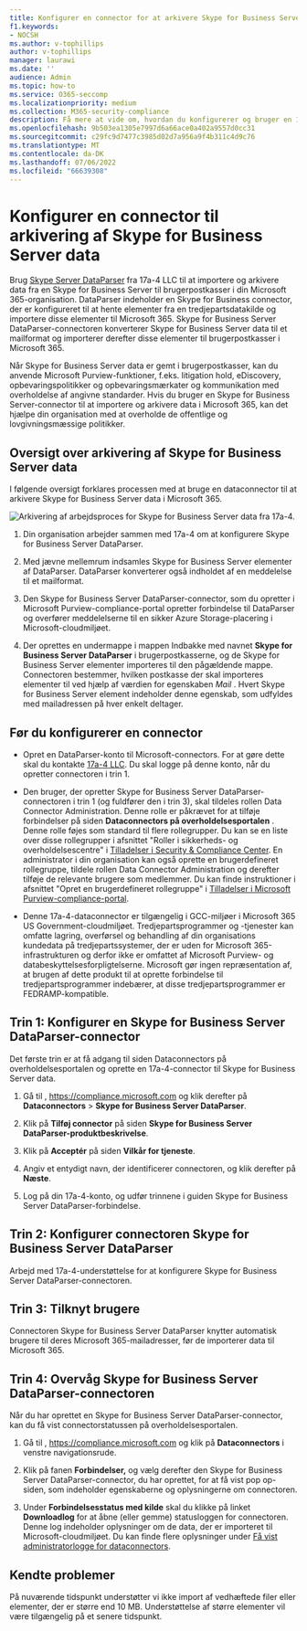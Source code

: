 ```yaml
---
title: Konfigurer en connector for at arkivere Skype for Business Server data i Microsoft 365
f1.keywords:
- NOCSH
ms.author: v-tophillips
author: v-tophillips
manager: laurawi
ms.date: ''
audience: Admin
ms.topic: how-to
ms.service: O365-seccomp
ms.localizationpriority: medium
ms.collection: M365-security-compliance
description: Få mere at vide om, hvordan du konfigurerer og bruger en 17a-4-Skype for Business Server DataParser-connector til at importere og arkivere Skype for Business Server data i Microsoft 365.
ms.openlocfilehash: 9b503ea1305e7997d6a66ace0a402a9557d0cc31
ms.sourcegitcommit: c29fc9d7477c3985d02d7a956a9f4b311c4d9c76
ms.translationtype: MT
ms.contentlocale: da-DK
ms.lasthandoff: 07/06/2022
ms.locfileid: "66639308"
---
```

# <a name="set-up-a-connector-to-archive-skype-for-business-server-data"></a>Konfigurer en connector til arkivering af Skype for Business Server data

Brug [Skype Server DataParser](https://www.17a-4.com/skype-server-dataparser/) fra 17a-4 LLC til at importere og arkivere data fra en Skype for Business Server til brugerpostkasser i din Microsoft 365-organisation. DataParser indeholder en Skype for Business connector, der er konfigureret til at hente elementer fra en tredjepartsdatakilde og importere disse elementer til Microsoft 365. Skype for Business Server DataParser-connectoren konverterer Skype for Business Server data til et mailformat og importerer derefter disse elementer til brugerpostkasser i Microsoft 365.

Når Skype for Business Server data er gemt i brugerpostkasser, kan du anvende Microsoft Purview-funktioner, f.eks. litigation hold, eDiscovery, opbevaringspolitikker og opbevaringsmærkater og kommunikation med overholdelse af angivne standarder. Hvis du bruger en Skype for Business Server-connector til at importere og arkivere data i Microsoft 365, kan det hjælpe din organisation med at overholde de offentlige og lovgivningsmæssige politikker.

## <a name="overview-of-archiving-skype-for-business-server-data"></a>Oversigt over arkivering af Skype for Business Server data

I følgende oversigt forklares processen med at bruge en dataconnector til at arkivere Skype for Business Server data i Microsoft 365.

![Arkivering af arbejdsproces for Skype for Business Server data fra 17a-4.](../media/SkypeServerDataParserConnectorWorkflow.png)

1. Din organisation arbejder sammen med 17a-4 om at konfigurere Skype for Business Server DataParser.

2. Med jævne mellemrum indsamles Skype for Business Server elementer af DataParser. DataParser konverterer også indholdet af en meddelelse til et mailformat.

3. Den Skype for Business Server DataParser-connector, som du opretter i Microsoft Purview-compliance-portal opretter forbindelse til DataParser og overfører meddelelserne til en sikker Azure Storage-placering i Microsoft-cloudmiljøet.

4. Der oprettes en undermappe i mappen Indbakke med navnet **Skype for Business Server DataParser** i brugerpostkasserne, og de Skype for Business Server elementer importeres til den pågældende mappe. Connectoren bestemmer, hvilken postkasse der skal importeres elementer til ved hjælp af værdien for egenskaben *Mail* . Hvert Skype for Business Server element indeholder denne egenskab, som udfyldes med mailadressen på hver enkelt deltager.

## <a name="before-you-set-up-a-connector"></a>Før du konfigurerer en connector

- Opret en DataParser-konto til Microsoft-connectors. For at gøre dette skal du kontakte [17a-4 LLC](https://www.17a-4.com/contact/). Du skal logge på denne konto, når du opretter connectoren i trin 1.

- Den bruger, der opretter Skype for Business Server DataParser-connectoren i trin 1 (og fuldfører den i trin 3), skal tildeles rollen Data Connector Administration. Denne rolle er påkrævet for at tilføje forbindelser på siden **Dataconnectors på overholdelsesportalen** . Denne rolle føjes som standard til flere rollegrupper. Du kan se en liste over disse rollegrupper i afsnittet "Roller i sikkerheds- og overholdelsescentre" i [Tilladelser i Security & Compliance Center](../security/office-365-security/permissions-in-the-security-and-compliance-center.md#roles-in-the-security--compliance-center). En administrator i din organisation kan også oprette en brugerdefineret rollegruppe, tildele rollen Data Connector Administration og derefter tilføje de relevante brugere som medlemmer. Du kan finde instruktioner i afsnittet "Opret en brugerdefineret rollegruppe" i [Tilladelser i Microsoft Purview-compliance-portal](microsoft-365-compliance-center-permissions.md#create-a-custom-role-group).

- Denne 17a-4-dataconnector er tilgængelig i GCC-miljøer i Microsoft 365 US Government-cloudmiljøet. Tredjepartsprogrammer og -tjenester kan omfatte lagring, overførsel og behandling af din organisations kundedata på tredjepartssystemer, der er uden for Microsoft 365-infrastrukturen og derfor ikke er omfattet af Microsoft Purview- og databeskyttelsesforpligtelserne. Microsoft gør ingen repræsentation af, at brugen af dette produkt til at oprette forbindelse til tredjepartsprogrammer indebærer, at disse tredjepartsprogrammer er FEDRAMP-kompatible.

## <a name="step-1-set-up-a-skype-for-business-server-dataparser-connector"></a>Trin 1: Konfigurer en Skype for Business Server DataParser-connector

Det første trin er at få adgang til siden Dataconnectors på overholdelsesportalen og oprette en 17a-4-connector til Skype for Business Server data.

1. Gå til , <https://compliance.microsoft.com> og klik derefter på **Dataconnectors** >  **Skype for Business Server DataParser**.

2. Klik på **Tilføj connector** på siden **Skype for Business Server DataParser-produktbeskrivelse**.

3. Klik på **Acceptér** på siden **Vilkår for tjeneste**.

4. Angiv et entydigt navn, der identificerer connectoren, og klik derefter på **Næste**.

5. Log på din 17a-4-konto, og udfør trinnene i guiden Skype for Business Server DataParser-forbindelse.

## <a name="step-2-configure-the-skype-for-business-server-dataparser-connector"></a>Trin 2: Konfigurer connectoren Skype for Business Server DataParser

Arbejd med 17a-4-understøttelse for at konfigurere Skype for Business Server DataParser-connectoren.

## <a name="step-3-map-users"></a>Trin 3: Tilknyt brugere

Connectoren Skype for Business Server DataParser knytter automatisk brugere til deres Microsoft 365-mailadresser, før de importerer data til Microsoft 365.

## <a name="step-4-monitor-the-skype-for-business-server-dataparser-connector"></a>Trin 4: Overvåg Skype for Business Server DataParser-connectoren

Når du har oprettet en Skype for Business Server DataParser-connector, kan du få vist connectorstatussen på overholdelsesportalen.

1. Gå til , <https://compliance.microsoft.com> og klik på **Dataconnectors** i venstre navigationsrude.

2. Klik på fanen **Forbindelser,** og vælg derefter den Skype for Business Server DataParser-connector, du har oprettet, for at få vist pop op-siden, som indeholder egenskaberne og oplysningerne om connectoren.

3. Under **Forbindelsesstatus med kilde** skal du klikke på linket **Downloadlog** for at åbne (eller gemme) statusloggen for connectoren. Denne log indeholder oplysninger om de data, der er importeret til Microsoft-cloudmiljøet. Du kan finde flere oplysninger under [Få vist administratorlogge for dataconnectors](data-connector-admin-logs.md).

## <a name="known-issues"></a>Kendte problemer

På nuværende tidspunkt understøtter vi ikke import af vedhæftede filer eller elementer, der er større end 10 MB. Understøttelse af større elementer vil være tilgængelig på et senere tidspunkt.

